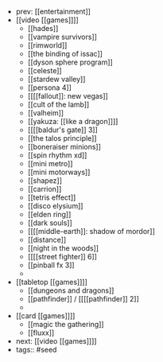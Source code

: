 - prev: [[entertainment]]
- [[video [[games]]]]
	- [[hades]]
	- [[vampire survivors]]
	- [[rimworld]]
	- [[the binding of issac]]
	- [[dyson sphere program]]
	- [[celeste]]
	- [[stardew valley]]
	- [[persona 4]]
	- [[[[fallout]]: new vegas]]
	- [[cult of the lamb]]
	- [[valheim]]
	- [[yakuza: [[like a dragon]]]]
	- [[[[baldur's gate]] 3]]
	- [[the talos principle]]
	- [[boneraiser minions]]
	- [[spin rhythm xd]]
	- [[mini metro]]
	- [[mini motorways]]
	- [[shapez]]
	- [[carrion]]
	- [[tetris effect]]
	- [[disco elysium]]
	- [[elden ring]]
	- [[dark souls]]
	- [[[[middle-earth]]: shadow of mordor]]
	- [[distance]]
	- [[night in the woods]]
	- [[[[street fighter]] 6]]
	- [[pinball fx 3]]
	-
- [[tabletop [[games]]]]
	- [[dungeons and dragons]]
	- [[pathfinder]] / [[[[pathfinder]] 2]]
	-
- [[card [[games]]]]
	- [[magic the gathering]]
	- [[fluxx]]
- next: [[video [[games]]]]
- tags:: #seed